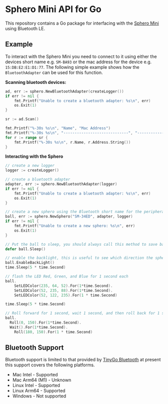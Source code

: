# Sphero Mini API for Go

This repository contains a Go package for interfacing with the [Sphero Mini](https://sphero.com/products/sphero-mini) using Bluetooth LE.

## Example

To interact with the Sphero Mini you need to connect to it using either the devices short name e.g. `SM-BA93` or the 
mac address for the device e.g. `15:DB:E2:E1:D1:77`. The following simple example shows how the `BluetoothAdapter`
can be used for this function.

**Scanning bluetooth devices:**

```go
ad, err := sphero.NewBluetoothAdapter(createLogger())
if err != nil {
	fmt.Printf("Unable to create a bluetooth adapter: %s\n", err)
	os.Exit(1)
}

sr := ad.Scan()

fmt.Printf("%-30s %s\n", "Name", "Mac Address")
fmt.Printf("%-30s %s\n", "-----------------------------", "-----------------")
for r := range sr {
	fmt.Printf("%-30s %s\n", r.Name, r.Address.String())
}
```

**Interacting with the Sphero**

```go
// create a new logger
logger := createLogger()

// create a bluetooth adapter
adapter, err := sphero.NewBluetoothAdapter(logger)
if err != nil {
	fmt.Printf("Unable to create a bluetooth adapter: %s\n", err)
	os.Exit(1)
}

// create a new sphero using the Bluetooth short name for the peripheral
ball, err := sphero.NewSphero("SM-34ED", adapter, logger)
if err != nil {
	fmt.Printf("Unable to create a new sphero: %s\n", err)
	os.Exit(1)
}

// Put the ball to sleep, you should always call this method to save battery
defer ball.Sleep()

// enable the backlight, this is useful to see which direction the sphero is headed
ball.EnableBackLight()
time.Sleep(5 * time.Second)

// flash the LED Red, Green, and Blue for 1 second each 
ball.
	SetLEDColor(235, 64, 52).For(1*time.Second).
	SetLEDColor(52, 235, 88).For(1*time.Second).
	SetLEDColor(52, 122, 235).For(1 * time.Second)

time.Sleep(5 * time.Second)

// Roll forward for 1 second, wait 1 second, and then roll back for 1 second
ball.
  Roll(0, 150).For(1*time.Second).
  Wait().For(1*time.Second).
	Roll(180, 150).For(1 * time.Second)

```

## Bluetooth Support

Bluetooth support is limited to that provided by [TinyGo Bluetooth](https://github.com/tinygo-org/bluetooth) 
at present this support covers the following platforms.

* Mac Intel - Supported
* Mac Arm64 (M1) - Unknown
* Linux Intel - Supported
* Linux Arm64 - Supported
* Windows - Not supported